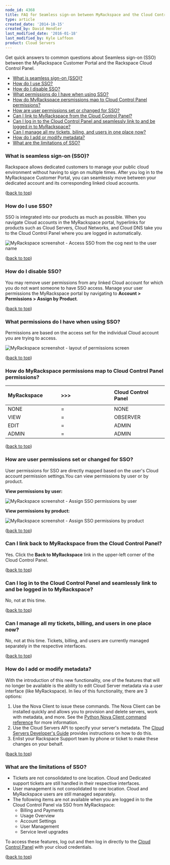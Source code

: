 ```yaml
---
node_id: 4368
title: FAQ for Seamless sign-on between MyRackspace and the Cloud Control Panel
type: article
created_date: '2014-10-15'
created_by: David Hendler
last_modified_date: '2016-01-18'
last_modified_by: Kyle Laffoon
product: Cloud Servers
---
```


Get quick answers to common questions about Seamless sign-on (SSO)
between the MyRackspace Customer Portal and the Rackspace Cloud Control
Panel.

-   [What is seamless sign-on (SSO)?](#whatis)
-   [How do I use SSO?](#howdoi)
-   [How do I disable SSO?](#disable)
-   [What permissions do I have when using SSO?](#permissions)
-   [How do MyRackspace persmissions map to Cloud Control Panel
    permissions?](#mapping)
-   [How are user permissions set or changed for
    SSO?](#changepermissions)
-   [Can I link to MyRackspace from the Cloud Control Panel?](#linkback)
-   [Can I log in to the Cloud Control Panel and seamlessly link to and
    be logged in to MyRackspace?](#seamless)
-   [Can I manage all my tickets, biling, and users in one place
    now?](#manageeverything)
-   [How do I add or modify metadata?](#metadata)
-   [What are the limitations of SSO?](#limitations)

### What is seamless sign-on (SSO)?

Rackspace allows dedicated customers to manage your public cloud
environment without having to sign on multiple times. After you log in
to the MyRackspace Customer Portal, you can seamlessly move between your
dedicated account and its corresponding linked cloud accounts.

<div>

([back to top](#top))

</div>

### How do I use SSO?

SSO is integrated into our products as much as possible. When you
navigate Cloud accounts in the MyRackspace portal, hyperlinks for
products such as Cloud Servers, Cloud Networks, and Cloud DNS take you
to the Cloud Control Panel where you are logged in automatically.

![MyRackspace screenshot - Access SSO from the cog next to the user
name](https://8026b2e3760e2433679c-fffceaebb8c6ee053c935e8915a3fbe7.ssl.cf2.rackcdn.com/field/image/sso_howto_use.png)

<div>

([back to top](#top))

</div>

### How do I disable SSO?

You may remove user permissions from any linked Cloud account for which
you do not want someone to have SSO access. Manage your user permissions
the MyRackspace portal by navigating to **Account &gt; Permissions &gt;
Assign by Product**.

([back to top](#top))

### What permissions do I have when using SSO?

Permissions are based on the access set for the individual Cloud account
you are trying to access.

![MyRackspace screenshot - layout of permissions
screen](https://8026b2e3760e2433679c-fffceaebb8c6ee053c935e8915a3fbe7.ssl.cf2.rackcdn.com/field/image/sso_permissions_layout.png)

([back to top](#top))

### How do MyRackspace permissions map to Cloud Control Panel permissions?

<table>
<colgroup>
<col width="33%" />
<col width="33%" />
<col width="33%" />
</colgroup>
<thead>
<tr class="header">
<th align="left"><div class="tablesorter-header-inner">
<div class="tablesorter-header-inner">
<p> MyRackspace</p>
</div>
</div></th>
<th align="left"><div class="tablesorter-header-inner">
<div class="tablesorter-header-inner">
 &gt;&gt;&gt;
</div>
</div></th>
<th align="left"><div class="tablesorter-header-inner">
<div class="tablesorter-header-inner">
 Cloud Control Panel
</div>
</div></th>
</tr>
</thead>
<tbody>
<tr class="odd">
<td align="left"> NONE</td>
<td align="left"> =</td>
<td align="left"> NONE</td>
</tr>
<tr class="even">
<td align="left"> VIEW</td>
<td align="left"> =</td>
<td align="left">OBSERVER</td>
</tr>
<tr class="odd">
<td align="left"> EDIT</td>
<td align="left"> =</td>
<td align="left"> ADMIN</td>
</tr>
<tr class="even">
<td align="left">ADMIN</td>
<td align="left">=</td>
<td align="left">ADMIN</td>
</tr>
</tbody>
</table>

([back to top](#top))

### How are user permissions set or changed for SSO?

User permissions for SSO are directly mapped based on the user's Cloud
account permission settings.You can view permissions by user or by
product.

**View permissions by user:**

![MyRackspace screenshot - Assign SSO permissions by
user](https://8026b2e3760e2433679c-fffceaebb8c6ee053c935e8915a3fbe7.ssl.cf2.rackcdn.com/field/image/sso_permissions_by_user.png)

**View permissions by product:**

![MyRackspace screenshot - Assign SSO permissions by
product](https://8026b2e3760e2433679c-fffceaebb8c6ee053c935e8915a3fbe7.ssl.cf2.rackcdn.com/field/image/sso_permission_by_product.png)

([back to top](#top))

### Can I link back to MyRackspace from the Cloud Control Panel?

Yes. Click the **Back to MyRackspace** link in the upper-left corner of
the Cloud Control Panel.

([back to top](#top))

### Can I log in to the Cloud Control Panel and seamlessly link to and be logged in to MyRackspace?

No, not at this time.

([back to top](#top))

### Can I manage all my tickets, billing, and users in one place now?

No, not at this time. Tickets, billing, and users are currently managed
separately in the respective interfaces.

([back to top](#top))

### How do I add or modify metadata?

With the introduction of this new functionality, one of the features
that will no longer be available is the ability to edit Cloud Server
metadata via a user interface (like MyRackspace). In lieu of this
functionality, there are 3 options:

1.  Use the Nova Client to issue these commands. The Nova Client can be
    installed quickly and allows you to provision and delete servers,
    work with metadata, and more. See the [Python Nova Client command
    reference](/how-to/useful-python-novaclient-commands)
    for more information.
2.  Use the Cloud Servers API to specify your server's metadata. The
    [Cloud Servers Developer's
    Guide](http://docs.rackspace.com/servers/api/v2/cs-devguide/content/Create_or_Replace_Metadata-d1e5358.html)
    provides instructions on how to do this.
3.  Enlist your Rackspace Support team by phone or ticket to make these
    changes on your behalf.

([back to top](#top))

### What are the limitations of SSO?

-   Tickets are not consolidated to one location. Cloud and Dedicated
    support tickets are still handled in their respective interfaces.
-   User management is not consolidated to one location. Cloud and
    MyRackspace users are still managed separately.
-   The following items are not available when you are logged in to the
    Cloud Control Panel via SSO from MyRackspace:
    -   Billing and Payments
    -   Usage Overview
    -   Account Settings
    -   User Management
    -   Service level upgrades

To access these features, log out and then log in directly to the [Cloud
Control Panel](http://mycloud.rackspace.com) with your cloud
credentials.

([back to top](#top))

